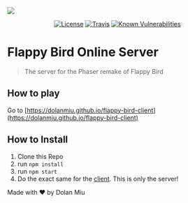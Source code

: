 <img src="https://github.com/dolanmiu/flappy-bird-client/raw/master/assets/form/flappy-bird-logo.png">

<p align="center">
	<a href="http://choosealicense.com/licenses/mit"><img src="https://img.shields.io/badge/license-MIT-blue.svg" alt="License"></a>
	<a href="https://travis-ci.org/dolanmiu/flappy-bird-server"><img src="https://travis-ci.org/dolanmiu/flappy-bird-server.svg" alt="Travis"></a>
    <a href="https://snyk.io/test/github/dolanmiu/flappy-bird-server"><img src="https://snyk.io/test/github/dolanmiu/flappy-bird-server/badge.svg" alt="Known Vulnerabilities" data-canonical-src="https://snyk.io/test/github/dolanmiu/flappy-bird-server" style="max-width:100%;"></a>
</p>

# Flappy Bird Online Server
> The server for the Phaser remake of Flappy Bird

## How to play
Go to [https://dolanmiu.github.io/flappy-bird-client](https://dolanmiu.github.io/flappy-bird-client)

## How to Install
1. Clone this Repo
2. run `npm install`
3. run `npm start`
4. Do the exact same for the [client](https://github.com/dolanmiu/flappy-bird-client). This is only the server!

Made with ♥ by Dolan Miu
